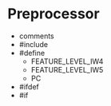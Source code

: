 # Preprocessor

- comments
- #include
- #define
  - FEATURE_LEVEL_IW4
  - FEATURE_LEVEL_IW5
  - PC
- #ifdef
- #if
